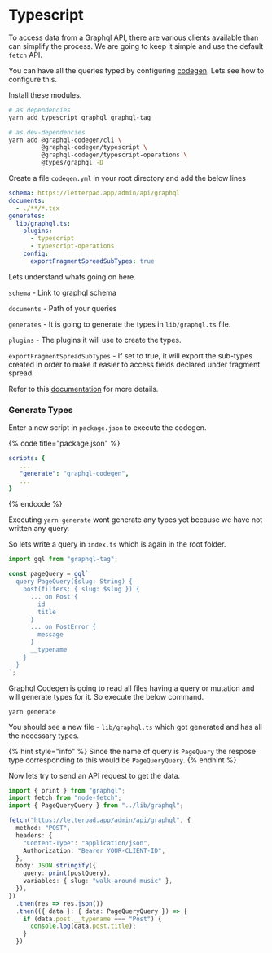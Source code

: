 # Typescript

To access data from a Graphql API, there are various clients available than can simplify the process. We are going to keep it simple and use the default `fetch` API.

You can have all the queries typed by configuring [codegen](https://www.graphql-code-generator.com/docs/getting-started/index). Lets see how to configure this.

Install these modules.

```bash
# as dependencies
yarn add typescript graphql graphql-tag

# as dev-dependencies
yarn add @graphql-codegen/cli \
         @graphql-codegen/typescript \
         @graphql-codegen/typescript-operations \
         @types/graphql -D
```

Create a file `codegen.yml` in your root directory and add the below lines

```yaml
schema: https://letterpad.app/admin/api/graphql
documents:
  - ./**/*.tsx
generates:
  lib/graphql.ts:
    plugins:
      - typescript
      - typescript-operations
    config:
      exportFragmentSpreadSubTypes: true

```

Lets understand whats going on here.

`schema` - Link to graphql schema

`documents` - Path of your queries

`generates` - It is going to generate the types in `lib/graphql.ts` file.

`plugins` - The plugins it will use to create the types.

`exportFragmentSpreadSubTypes` - If set to true, it will export the sub-types created in order to make it easier to access fields declared under fragment spread.

Refer to this [documentation](https://www.graphql-code-generator.com/docs/plugins/typescript-operations) for more details.

### Generate Types

Enter a new script in `package.json` to execute the  codegen.

{% code title="package.json" %}
```yaml
scripts: {
   ...
   "generate": "graphql-codegen",
   ...
}
```
{% endcode %}

Executing `yarn generate` wont generate any types yet because we have not written any query.

So lets write a query in `index.ts` which is again in the root folder.

```typescript
import gql from "graphql-tag";

const pageQuery = gql`
  query PageQuery($slug: String) {
    post(filters: { slug: $slug }) {
      ... on Post {
        id
        title
      }
      ... on PostError {
        message
      }
      __typename
    }
  }
`;
```

Graphql Codegen is going to read all files having a query or mutation and will generate types for it. So execute the below command.

```text
yarn generate
```

You should see a new file - `lib/graphql.ts` which got generated and has all the necessary types.

{% hint style="info" %}
Since the name of query is `PageQuery` the respose type corresponding to this would be `PageQueryQuery`.
{% endhint %}

Now lets try to send an API request to get the data.

```typescript
import { print } from "graphql";
import fetch from "node-fetch";
import { PageQueryQuery } from "../lib/graphql";

fetch("https://letterpad.app/admin/api/graphql", {
  method: "POST",
  headers: {
    "Content-Type": "application/json",
    Authorization: "Bearer YOUR-CLIENT-ID",
  },
  body: JSON.stringify({
    query: print(postQuery),
    variables: { slug: "walk-around-music" },
  }),
})
  .then(res => res.json())
  .then(({ data }: { data: PageQueryQuery }) => {
    if (data.post.__typename === "Post") {
      console.log(data.post.title);
    }
  })
```

